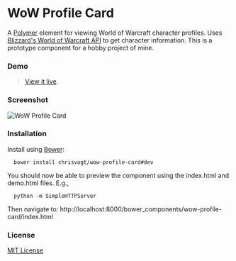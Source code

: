 # WoW Profile Card

A [Polymer](https://www.polymer-project.org/) element for viewing World of Warcraft character profiles. Uses [Blizzard's World of Warcraft API](http://blizzard.github.io/api-wow-docs/) to get character information. This is a prototype component for a hobby project of mine.

### Demo

> [View it live](http://wow-profile-card.chrisvogt.me).

### Screenshot

![WoW Profile Card](http://res.cloudinary.com/chrisvogt/image/upload/v1420464356/wow-profile-viewer_pcr3ze.png)

### Installation

Install using [Bower](http://bower.io):

```shell
  bower install chrisvogt/wow-profile-card#dev
```

You should now be able to preview the component using the index.html and demo.html files. E.g.,

```shell
  python -m SimpleHTTPServer
```

Then navigate to: http://localhost:8000/bower_components/wow-profile-card/index.html

### License

[MIT License](http://opensource.org/licenses/MIT)
